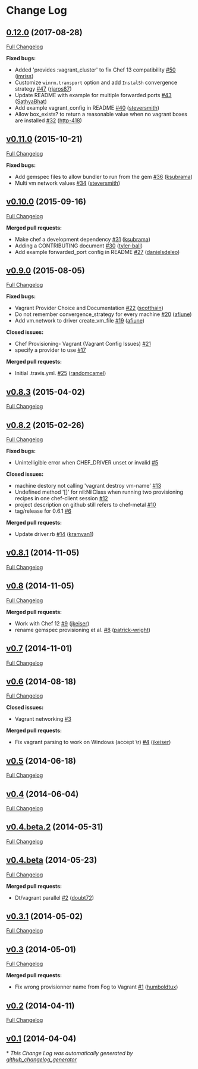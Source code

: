 # Change Log

## [0.12.0](https://github.com/chef/chef-provisioning-vagrant/tree/0.12.0) (2017-08-28)
[Full Changelog](https://github.com/chef/chef-provisioning-vagrant/compare/v0.11.0...0.12.0)

**Fixed bugs:**

- Added 'provides :vagrant\_cluster' to fix Chef 13 compatibility [\#50](https://github.com/chef/chef-provisioning-vagrant/pull/50) ([imriss](https://github.com/imriss))
- Customize `winrm.transport` option and add `InstalSh` convergence strategy [\#47](https://github.com/chef/chef-provisioning-vagrant/pull/47) ([rjaros87](https://github.com/rjaros87))
- Update README with example for multiple forwarded ports [\#43](https://github.com/chef/chef-provisioning-vagrant/pull/43) ([SathyaBhat](https://github.com/SathyaBhat))
- Add example vagrant\_config in README [\#40](https://github.com/chef/chef-provisioning-vagrant/pull/40) ([steversmith](https://github.com/steversmith))
- Allow box\_exists? to return a reasonable value when no vagrant boxes are installed [\#32](https://github.com/chef/chef-provisioning-vagrant/pull/32) ([http-418](https://github.com/http-418))

## [v0.11.0](https://github.com/chef/chef-provisioning-vagrant/tree/v0.11.0) (2015-10-21)
[Full Changelog](https://github.com/chef/chef-provisioning-vagrant/compare/v0.10.0...v0.11.0)

**Fixed bugs:**

- Add gemspec files to allow bundler to run from the gem [\#36](https://github.com/chef/chef-provisioning-vagrant/pull/36) ([ksubrama](https://github.com/ksubrama))
- Multi vm network values [\#34](https://github.com/chef/chef-provisioning-vagrant/pull/34) ([steversmith](https://github.com/steversmith))

## [v0.10.0](https://github.com/chef/chef-provisioning-vagrant/tree/v0.10.0) (2015-09-16)
[Full Changelog](https://github.com/chef/chef-provisioning-vagrant/compare/v0.9.0...v0.10.0)

**Merged pull requests:**

- Make chef a development dependency [\#31](https://github.com/chef/chef-provisioning-vagrant/pull/31) ([ksubrama](https://github.com/ksubrama))
- Adding a CONTRIBUTING document  [\#30](https://github.com/chef/chef-provisioning-vagrant/pull/30) ([tyler-ball](https://github.com/tyler-ball))
- Add example forwarded\_port config in README [\#27](https://github.com/chef/chef-provisioning-vagrant/pull/27) ([danielsdeleo](https://github.com/danielsdeleo))

## [v0.9.0](https://github.com/chef/chef-provisioning-vagrant/tree/v0.9.0) (2015-08-05)
[Full Changelog](https://github.com/chef/chef-provisioning-vagrant/compare/v0.8.3...v0.9.0)

**Fixed bugs:**

- Vagrant Provider Choice and Documentation [\#22](https://github.com/chef/chef-provisioning-vagrant/pull/22) ([scotthain](https://github.com/scotthain))
- Do not remember convergence\_strategy for every machine [\#20](https://github.com/chef/chef-provisioning-vagrant/pull/20) ([afiune](https://github.com/afiune))
- Add vm.network to driver create\_vm\_file [\#19](https://github.com/chef/chef-provisioning-vagrant/pull/19) ([afiune](https://github.com/afiune))

**Closed issues:**

- Chef Provisioning- Vagrant \(Vagrant Config Issues\) [\#21](https://github.com/chef/chef-provisioning-vagrant/issues/21)
- specify a provider to use [\#17](https://github.com/chef/chef-provisioning-vagrant/issues/17)

**Merged pull requests:**

- Initial .travis.yml. [\#25](https://github.com/chef/chef-provisioning-vagrant/pull/25) ([randomcamel](https://github.com/randomcamel))

## [v0.8.3](https://github.com/chef/chef-provisioning-vagrant/tree/v0.8.3) (2015-04-02)
[Full Changelog](https://github.com/chef/chef-provisioning-vagrant/compare/v0.8.2...v0.8.3)

## [v0.8.2](https://github.com/chef/chef-provisioning-vagrant/tree/v0.8.2) (2015-02-26)
[Full Changelog](https://github.com/chef/chef-provisioning-vagrant/compare/v0.8.1...v0.8.2)

**Fixed bugs:**

- Unintelligible error when CHEF\_DRIVER unset or invalid [\#5](https://github.com/chef/chef-provisioning-vagrant/issues/5)

**Closed issues:**

- machine destory not calling 'vagrant destroy vm-name' [\#13](https://github.com/chef/chef-provisioning-vagrant/issues/13)
- Undefined method '\[\]' for nil:NilClass when running two provisioning recipes in one chef-client session [\#12](https://github.com/chef/chef-provisioning-vagrant/issues/12)
- project description on github still refers to chef-metal [\#10](https://github.com/chef/chef-provisioning-vagrant/issues/10)
- tag/release for 0.6.1 [\#6](https://github.com/chef/chef-provisioning-vagrant/issues/6)

**Merged pull requests:**

- Update driver.rb [\#14](https://github.com/chef/chef-provisioning-vagrant/pull/14) ([kramvan1](https://github.com/kramvan1))

## [v0.8.1](https://github.com/chef/chef-provisioning-vagrant/tree/v0.8.1) (2014-11-05)
[Full Changelog](https://github.com/chef/chef-provisioning-vagrant/compare/v0.8...v0.8.1)

## [v0.8](https://github.com/chef/chef-provisioning-vagrant/tree/v0.8) (2014-11-05)
[Full Changelog](https://github.com/chef/chef-provisioning-vagrant/compare/v0.7...v0.8)

**Merged pull requests:**

- Work with Chef 12 [\#9](https://github.com/chef/chef-provisioning-vagrant/pull/9) ([jkeiser](https://github.com/jkeiser))
- rename gemspec provisioning et al. [\#8](https://github.com/chef/chef-provisioning-vagrant/pull/8) ([patrick-wright](https://github.com/patrick-wright))

## [v0.7](https://github.com/chef/chef-provisioning-vagrant/tree/v0.7) (2014-11-01)
[Full Changelog](https://github.com/chef/chef-provisioning-vagrant/compare/v0.6...v0.7)

## [v0.6](https://github.com/chef/chef-provisioning-vagrant/tree/v0.6) (2014-08-18)
[Full Changelog](https://github.com/chef/chef-provisioning-vagrant/compare/v0.5...v0.6)

**Closed issues:**

- Vagrant networking [\#3](https://github.com/chef/chef-provisioning-vagrant/issues/3)

**Merged pull requests:**

- Fix vagrant parsing to work on Windows \(accept \r\) [\#4](https://github.com/chef/chef-provisioning-vagrant/pull/4) ([jkeiser](https://github.com/jkeiser))

## [v0.5](https://github.com/chef/chef-provisioning-vagrant/tree/v0.5) (2014-06-18)
[Full Changelog](https://github.com/chef/chef-provisioning-vagrant/compare/v0.4...v0.5)

## [v0.4](https://github.com/chef/chef-provisioning-vagrant/tree/v0.4) (2014-06-04)
[Full Changelog](https://github.com/chef/chef-provisioning-vagrant/compare/v0.4.beta.2...v0.4)

## [v0.4.beta.2](https://github.com/chef/chef-provisioning-vagrant/tree/v0.4.beta.2) (2014-05-31)
[Full Changelog](https://github.com/chef/chef-provisioning-vagrant/compare/v0.4.beta...v0.4.beta.2)

## [v0.4.beta](https://github.com/chef/chef-provisioning-vagrant/tree/v0.4.beta) (2014-05-23)
[Full Changelog](https://github.com/chef/chef-provisioning-vagrant/compare/v0.3.1...v0.4.beta)

**Merged pull requests:**

- Dt/vagrant parallel [\#2](https://github.com/chef/chef-provisioning-vagrant/pull/2) ([doubt72](https://github.com/doubt72))

## [v0.3.1](https://github.com/chef/chef-provisioning-vagrant/tree/v0.3.1) (2014-05-02)
[Full Changelog](https://github.com/chef/chef-provisioning-vagrant/compare/v0.3...v0.3.1)

## [v0.3](https://github.com/chef/chef-provisioning-vagrant/tree/v0.3) (2014-05-01)
[Full Changelog](https://github.com/chef/chef-provisioning-vagrant/compare/v0.2...v0.3)

**Merged pull requests:**

- Fix wrong provisionner name from Fog to Vagrant [\#1](https://github.com/chef/chef-provisioning-vagrant/pull/1) ([humboldtux](https://github.com/humboldtux))

## [v0.2](https://github.com/chef/chef-provisioning-vagrant/tree/v0.2) (2014-04-11)
[Full Changelog](https://github.com/chef/chef-provisioning-vagrant/compare/v0.1...v0.2)

## [v0.1](https://github.com/chef/chef-provisioning-vagrant/tree/v0.1) (2014-04-04)


\* *This Change Log was automatically generated by [github_changelog_generator](https://github.com/skywinder/Github-Changelog-Generator)*